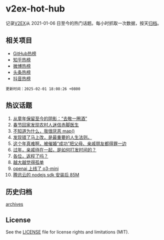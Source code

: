 # v2ex-hot-hub

 记录[V2EX](https://www.v2ex.com/)从 2021-01-06 日至今的热门话题。每小时抓取一次数据，按天[归档](archives)。
 
 ## 相关项目

- [GitHub热榜](https://github.com/snaildev/github-hot-hub)
- [知乎热榜](https://github.com/snaildev/zhihu-hot-hub)
- [微博热榜](https://github.com/snaildev/weibo-hot-hub)
- [头条热榜](https://github.com/snaildev/toutiao-hot-hub)
- [抖音热榜](https://github.com/snaildev/douyin-hot-hub)


 `更新时间：2025-02-01 18:08:26 +0800`

## 热议话题

1. [从童年保留至今的阴影：“去敬一圈酒”](https://www.v2ex.com/t/1108454)
1. [春节回家发现农村人迷信赤脚医生](https://www.v2ex.com/t/1108508)
1. [不知道为什么，我很厌恶 map()](https://www.v2ex.com/t/1108464)
1. [发现错了马上改，是最重要的人生法则。](https://www.v2ex.com/t/1108424)
1. [这个年真难啊，被催婚“成功”把父母、亲戚朋友都得罪一边](https://www.v2ex.com/t/1108502)
1. [过年，亲戚待在一起，是如何打发时间的？](https://www.v2ex.com/t/1108442)
1. [各位，返程了吗？](https://www.v2ex.com/t/1108470)
1. [越大越觉得孤单](https://www.v2ex.com/t/1108448)
1. [openai 上线了 o3-mini](https://www.v2ex.com/t/1108468)
1. [腾讯云的 nodejs sdk 安装后 85M](https://www.v2ex.com/t/1108471)

## 历史归档

[archives](archives)

## License

See the [LICENSE](LICENSE) file for license rights and limitations (MIT).

